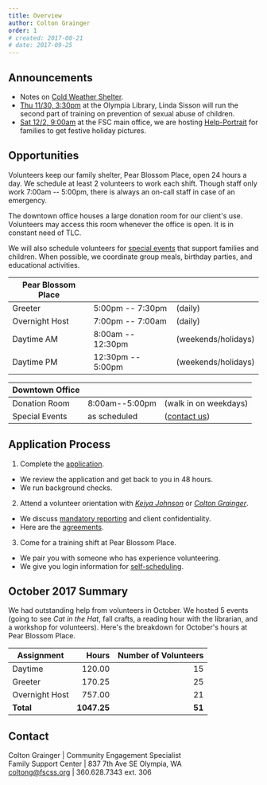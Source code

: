 ```yaml
---
title: Overview
author: Colton Grainger
order: 1
# created: 2017-08-21
# date: 2017-09-25
---
```


## Announcements
- Notes on [Cold Weather Shelter](/cold-weather).
- [Thu 11/30, 3:30pm](https://calendar.google.com/calendar/hosted/fscss.org/event?action=TEMPLATE&tmeid=YzVpNjRjMWdjbGgzOGI5aWNvczNnYjlrNm9vMzJiYjJjNHBqMGI5bjZnc2phY2I2YzRwMzBjMzU3NCBjb2x0b25nQGZzY3NzLm9yZw&tmsrc=coltong%40fscss.org) at the Olympia Library, Linda Sisson will run the second part of training on prevention of sexual abuse of children.
- [Sat 12/2, 9:00am](https://calendar.google.com/calendar/hosted/fscss.org/event?action=TEMPLATE&tmeid=MzJrZjVscDZpcnM1YTZtZzdubWIzZXBnNG0gY29sdG9uZ0Bmc2Nzcy5vcmc&tmsrc=coltong%40fscss.org) at the FSC main office, we are hosting [Help-Portrait](http://help-portrait.com/about/) for families to get festive holiday pictures.

## Opportunities

Volunteers keep our family shelter, Pear Blossom Place, open 24 hours a day. We schedule at least 2 volunteers to work each shift. Though staff only work 7:00am -- 5:00pm, there is always an on-call staff in case of an emergency.

The downtown office houses a large donation room for our client's use. Volunteers may access this room whenever the office is open. It is in constant need of TLC.

We will also schedule volunteers for [special events](/events.html) that support families and children. When possible, we coordinate group meals, birthday parties, and educational activities.

| **Pear Blossom Place** |   |   |
|---|---|---|
| Greeter | 5:00pm -- 7:30pm  | (daily) |  
| Overnight Host | 7:00pm -- 7:00am | (daily) |
| Daytime AM | 8:00am -- 12:30pm | (weekends/holidays) |
| Daytime PM | 12:30pm -- 5:00pm | (weekends/holidays) |

| **Downtown Office** |   |   |
|---|---|---|
| Donation Room | 8:00am--5:00pm | (walk in on weekdays) |
| Special Events | as scheduled | ([contact us](mailto:coltong@fscss.org)) |

## Application Process

1. Complete the [application](https://www.volgistics.com/ex/portal.dll/ap?ap=1953929563).
  * We review the application and get back to you in 48 hours.
  * We run background checks.
2. Attend a volunteer orientation with *[Keiya Johnson](mailto:keiyaj@fscss.org)* or *[Colton Grainger](mailto:coltong@fscss.org)*.
  * We discuss [mandatory reporting](https://prezi.com/piml7bn_b0au/mandatory-reporter-presentation/) and client confidentiality.
  * Here are the [agreements](https://goo.gl/forms/wTSzSpJm7JfKDkqA3).
3. Come for a training shift at Pear Blossom Place.
  * We pair you with someone who has experience volunteering.
  * We give you login information for [self-scheduling](https://www.volgistics.com/ex/portal.dll/?from=189830).

## October 2017 Summary

We had outstanding help from volunteers in October. We hosted 5 events (going to see *Cat in the Hat*, fall crafts, a reading hour with the librarian, and a workshop for volunteers). Here's the breakdown for October's hours at Pear Blossom Place.

|Assignment | Hours | Number of Volunteers |
| ---| ---:|---:|
|Daytime| 120.00 | 15 |
|Greeter| 170.25 | 25 |
| Overnight Host | 757.00 | 21|
| **Total** | **1047.25** | **51** |

## Contact

Colton Grainger | Community Engagement Specialist <br>
Family Support Center | 837 7th Ave SE Olympia, WA <br>
[coltong@fscss.org](mailto:coltong@fscss.org) |  360.628.7343 ext. 306 <br>
